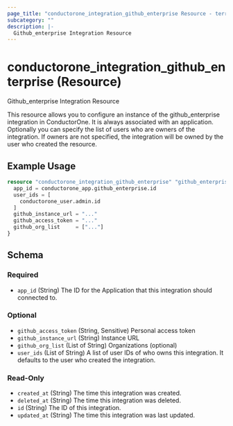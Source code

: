 ```yaml
---
page_title: "conductorone_integration_github_enterprise Resource - terraform-provider-conductorone"
subcategory: ""
description: |-
  Github_enterprise Integration Resource
---
```


# conductorone_integration_github_enterprise (Resource)

Github_enterprise Integration Resource

This resource allows you to configure an instance of the github_enterprise integration in ConductorOne.
It is always associated with an application. Optionally you can specify the list of users who are owners of the integration.
If owners are not specified, the integration will be owned by the user who created the resource.

## Example Usage

```terraform
resource "conductorone_integration_github_enterprise" "github_enterprise" {
  app_id = conductorone_app.github_enterprise.id
  user_ids = [
    conductorone_user.admin.id
  ]
  github_instance_url = "..."
  github_access_token = "..."
  github_org_list     = ["..."]
}
```

<!-- schema generated by tfplugindocs -->
## Schema

### Required

- `app_id` (String) The ID for the Application that this integration should connected to.

### Optional

- `github_access_token` (String, Sensitive) Personal access token
- `github_instance_url` (String) Instance URL
- `github_org_list` (List of String) Organizations (optional)
- `user_ids` (List of String) A list of user IDs of who owns this integration. It defaults to the user who created the integration.

### Read-Only

- `created_at` (String) The time this integration was created.
- `deleted_at` (String) The time this integration was deleted.
- `id` (String) The ID of this integration.
- `updated_at` (String) The time this integration was last updated.

